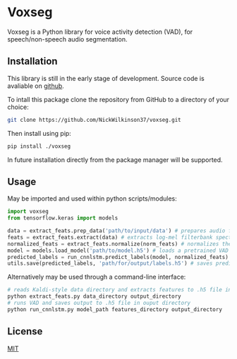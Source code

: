 # Voxseg

Voxseg is a Python library for voice activity detection (VAD), for speech/non-speech audio segmentation.

## Installation

This library is still in the early stage of development. Source code is avaliable on [github](https://github.com/NickWilkinson37/voxseg).

To intall this package clone the repository from GitHub to a directory of your choice:
```bash
git clone https://github.com/NickWilkinson37/voxseg.git
```
Then install using pip:
```bash
pip install ./voxseg
```

In future installation directly from the package manager will be supported.

## Usage

May be imported and used within python scripts/modules:
```python
import voxseg
from tensorflow.keras import models

data = extract_feats.prep_data('path/to/input/data') # prepares audio from Kaldi-style data directory
feats = extract_feats.extract(data) # extracts log-mel filterbank spectrogram features
normalized_feats = extract_feats.normalize(norm_feats) # normalizes the features
model = models.load_model('path/to/model.h5') # loads a pretrained VAD model
predicted_labels = run_cnnlstm.predict_labels(model, normalized_feats) # runs the VAD model on the extracted features
utils.save(predicted_labels, 'path/for/output/labels.h5') # saves predicted labels to .h5 file
```
Alternatively may be used through a command-line interface:
```bash
# reads Kaldi-style data directory and extracts features to .h5 file in output directory
python extract_feats.py data_directory output_directory
# runs VAD and saves output to .h5 file in ouput directory
python run_cnnlstm.py model_path features_directory output_directory
```

## License
[MIT](https://choosealicense.com/licenses/mit/)